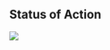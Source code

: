 
## Status of Action

<img src="https://github.com/ElGastar/Workflow/workflows/PHP_Comoser/badge.svg?branch=main">
